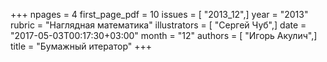 +++
npages = 4
first_page_pdf = 10
issues = [ "2013_12",]
year = "2013"
rubric = "Наглядная математика"
illustrators = [ "Сергей Чуб",]
date = "2017-05-03T00:17:30+03:00"
month = "12"
authors = [ "Игорь Акулич",]
title = "Бумажный итератор"
+++
